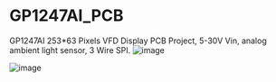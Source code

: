 # GP1247AI_PCB
GP1247AI 253*63 Pixels VFD Display PCB Project,  5-30V Vin, analog ambient light sensor, 3 Wire SPI.
![image](https://github.com/StephiB/GP1247AI_PCB/assets/8098114/b3b9d3e7-02b6-4be5-b0a2-a01c7a5db556)

![image](https://github.com/StephiB/GP1247AI_PCB/assets/8098114/6180fc4f-8e68-4d78-99ef-222b0deb5dff)

